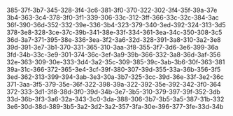 385-37f-3b7-345-328-3f4-3c6-381-3f0-370-322-302-3f4-35f-39a-37e
3b4-363-3c4-378-3f0-3f1-339-306-33c-312-3ff-366-33c-32c-384-3ac
36f-390-36d-352-332-39e-336-3b4-323-379-340-3ed-392-324-313-3d5
378-3e8-328-3ce-37c-39b-341-38e-33f-334-361-3ea-34c-350-308-3c5
36d-3a7-371-395-38e-336-3ea-3f2-3a6-32d-328-391-3a8-310-3a2-3e8
39d-391-3e7-3b1-370-331-365-310-3aa-3f8-355-3f7-3d6-3e6-399-36a
3fd-34b-33c-3e9-301-374-36c-3ef-3a9-39b-366-332-3a8-36d-3af-356
32e-363-309-30e-333-3d4-3a2-35c-309-385-39c-3ab-3b6-30f-363-381
39a-31c-366-372-365-3e4-3cf-39f-380-307-39d-355-33a-36b-356-3f5
3ed-362-313-399-394-3ab-3e3-30a-3b7-325-3cc-39d-36e-33f-3e2-36c
371-3aa-3f5-379-35e-36f-322-398-39a-322-392-35e-392-342-3f0-364
372-333-3d1-3f8-38d-3f0-39d-34b-3e7-3b5-310-379-397-39f-352-3db
33d-36b-3f3-3a6-32a-343-3c0-3da-388-306-3b7-3b5-3a5-387-31b-332
3e6-30d-38d-389-3b5-3a2-3d2-3a2-357-3fa-30e-396-377-3fe-33d-34b
